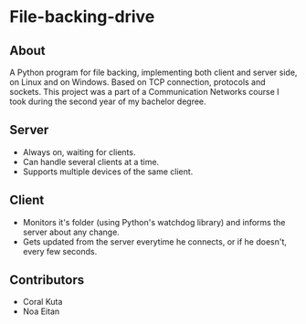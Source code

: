 # File-backing-drive
## About
A Python program for file backing, implementing both client and server side, on Linux and on Windows.
Based on TCP connection, protocols and sockets.
This project was a part of a Communication Networks course I took during the second year of my bachelor degree.

## Server
- Always on, waiting for clients. 
- Can handle several clients at a time.
- Supports multiple devices of the same client.

## Client
- Monitors it's folder (using Python's watchdog library) and informs the server about any change.
- Gets updated from the server everytime he connects, or if he doesn't, every few seconds.

## Contributors
- Coral Kuta
- Noa Eitan
